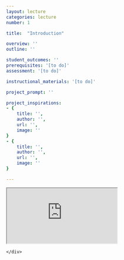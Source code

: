 ```yaml
---
layout: lecture
categories: lecture
number: 1

title:  "Introduction"

overview: ''
outline: ''

student_outcomes: ''
prerequisites: '[to do]'
assessment: '[to do]'

instructional_materials: '[to do]'

project_prompt: ''

project_inspirations:
- { 
    title: '', 
    author: '',
    url: '',
    image: ''
}
- { 
    title: '', 
    author: '',
    url: '',
    image: ''
}

---
```

<div class="row">
	<div class="span8">
		<iframe src="http://alpha.editor.p5js.org/luisa/sketches/ryyAhvlwX"></iframe>
		
	</div>
</div>









